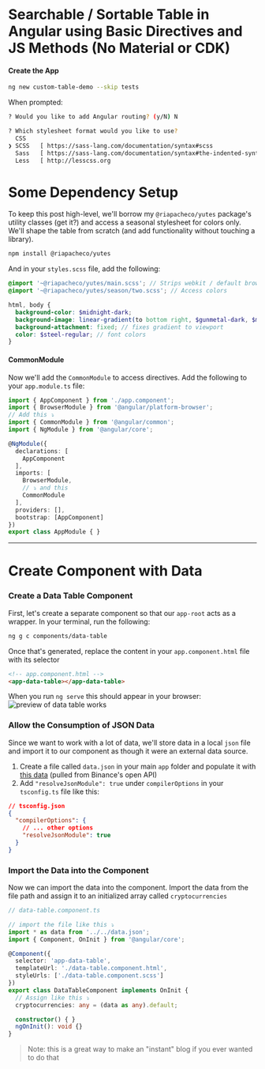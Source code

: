 # Searchable / Sortable Table in Angular using Basic Directives and JS Methods (No Material or CDK)


#### Create the App
```bash
ng new custom-table-demo --skip tests
```
When prompted:

```bash
? Would you like to add Angular routing? (y/N) N
```
```bash
? Which stylesheet format would you like to use? 
  CSS 
❯ SCSS   [ https://sass-lang.com/documentation/syntax#scss                ] 
  Sass   [ https://sass-lang.com/documentation/syntax#the-indented-syntax ] 
  Less   [ http://lesscss.org                                             ] 
```
# Some Dependency Setup
To keep this post high-level, we'll borrow my `@riapacheco/yutes` package's utility classes (get it?) and access a seasonal stylesheet for colors only. We'll shape the table from scratch (and add functionality without touching a library).
```bash
npm install @riapacheco/yutes
```
And in your `styles.scss` file, add the following:
```scss
@import '~@riapacheco/yutes/main.scss'; // Strips webkit / default browser styles
@import '~@riapacheco/yutes/season/two.scss'; // Access colors

html, body {
  background-color: $midnight-dark;
  background-image: linear-gradient(to bottom right, $gunmetal-dark, $midnight-dark);
  background-attachment: fixed; // fixes gradient to viewport
  color: $steel-regular; // font colors
}
```
#### CommonModule
Now we'll add the `CommonModule` to access directives. Add the following to your `app.module.ts` file:
```typescript
import { AppComponent } from './app.component';
import { BrowserModule } from '@angular/platform-browser';
// Add this ⤵️
import { CommonModule } from '@angular/common';
import { NgModule } from '@angular/core';

@NgModule({
  declarations: [
    AppComponent
  ],
  imports: [
    BrowserModule,
    // ⤵️ and this
    CommonModule
  ],
  providers: [],
  bootstrap: [AppComponent]
})
export class AppModule { }


```

---

# Create Component with Data
### Create a Data Table Component
First, let's create a separate component so that our `app-root` acts as a wrapper. In your terminal, run the following:
```bash
ng g c components/data-table
```
Once that's generated, replace the content in your `app.component.html` file with its selector
```html
<!-- app.component.html -->
<app-data-table></app-data-table>
```
When you run `ng serve` this should appear in your browser:
![preview of data table works](https://firebasestorage.googleapis.com/v0/b/riapi-65069.appspot.com/o/Screen%20Shot%202022-07-14%20at%208.47.56%20PM.png?alt=media&token=c6b467e6-78a8-4afe-b6c2-c8cc9185b926)

### Allow the Consumption of JSON Data
Since we want to work with a lot of data, we'll store data in a local `json` file and import it to our component as though it were an external data source.
1. Create a file called `data.json` in your main `app` folder and populate it with [this data](https://github.com/riapacheco/table-demo/blob/main/src/app/data.json) (pulled from Binance's open API)
2. Add `"resolveJsonModule": true` under `compilerOptions` in your `tsconfig.ts` file like this:
```json
// tsconfig.json
{
  "compilerOptions": {
    // ... other options
    "resolveJsonModule": true
  }
}
```
### Import the Data into the Component
Now we can import the data into the component. Import the data from the file path and assign it to an initialized array called `cryptocurrencies`
```typescript
// data-table.component.ts

// import the file like this ⤵️
import * as data from '../../data.json';
import { Component, OnInit } from '@angular/core';

@Component({
  selector: 'app-data-table',
  templateUrl: './data-table.component.html',
  styleUrls: ['./data-table.component.scss']
})
export class DataTableComponent implements OnInit {
  // Assign like this ⤵️
  cryptocurrencies: any = (data as any).default;

  constructor() { }
  ngOnInit(): void {}
}
```
> Note: this is a great way to make an "instant" blog if you ever wanted to do that



